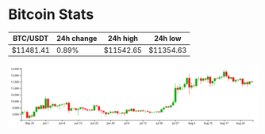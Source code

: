 # Bitcoin Stats

BTC/USDT|24h change|24h high|24h low|
|---|---|---|---|
|$11481.41|0.89%|$11542.65|$11354.63|

<img src="./chart.svg">

